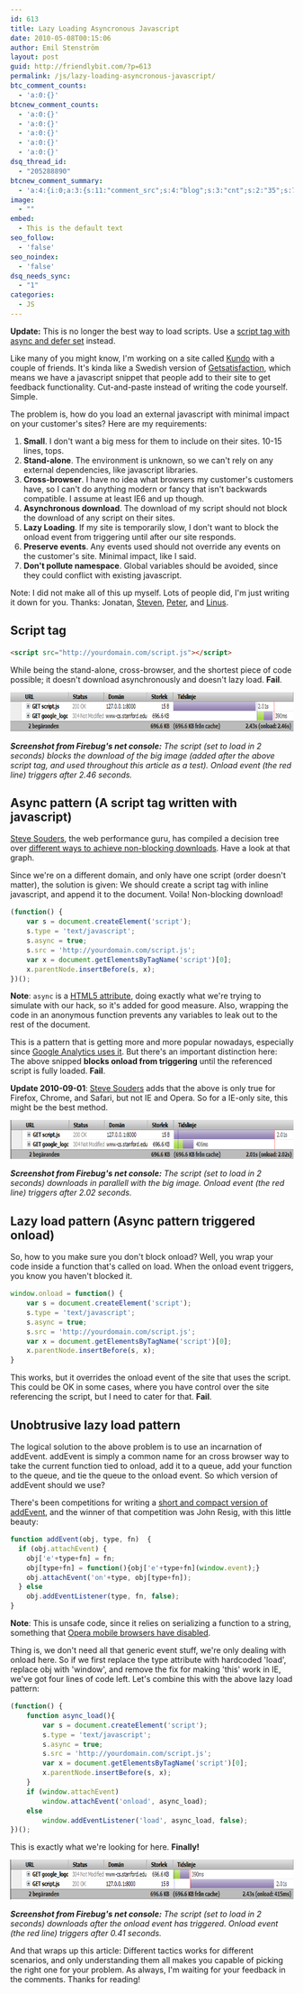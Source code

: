 ```yaml
---
id: 613
title: Lazy Loading Asyncronous Javascript
date: 2010-05-08T00:15:06
author: Emil Stenström
layout: post
guid: http://friendlybit.com/?p=613
permalink: /js/lazy-loading-asyncronous-javascript/
btc_comment_counts:
  - 'a:0:{}'
btcnew_comment_counts:
  - 'a:0:{}'
  - 'a:0:{}'
  - 'a:0:{}'
  - 'a:0:{}'
  - 'a:0:{}'
dsq_thread_id:
  - "205288890"
btcnew_comment_summary:
  - 'a:4:{i:0;a:3:{s:11:"comment_src";s:4:"blog";s:3:"cnt";s:2:"35";s:7:"enabled";s:1:"0";}i:1;a:3:{s:11:"comment_src";s:10:"friendfeed";s:3:"cnt";s:1:"3";s:7:"enabled";s:1:"1";}i:2;a:3:{s:11:"comment_src";s:7:"twitter";s:3:"cnt";s:1:"1";s:7:"enabled";s:1:"0";}i:3;a:3:{s:11:"comment_src";s:2:"yc";s:3:"cnt";s:1:"3";s:7:"enabled";s:1:"1";}}'
image:
  - ""
embed:
  - This is the default text
seo_follow:
  - 'false'
seo_noindex:
  - 'false'
dsq_needs_sync:
  - "1"
categories:
  - JS
---
```

**Update:** This is no longer the best way to load scripts. Use a [script tag with async and defer set](https://www.igvita.com/2014/05/20/script-injected-async-scripts-considered-harmful/) instead.

Like many of you might know, I'm working on a site called [Kundo](http://kundo.se) with a couple of friends. It's kinda like a Swedish version of [Getsatisfaction](http://getsatisfaction.com/), which means we have a javascript snippet that people add to their site to get feedback functionality. Cut-and-paste instead of writing the code yourself. Simple.

The problem is, how do you load an external javascript with minimal impact on your customer's sites? Here are my requirements:

  1. **Small**. I don't want a big mess for them to include on their sites. 10-15 lines, tops.
  2. **Stand-alone**. The environment is unknown, so we can't rely on any external dependencies, like javascript libraries.
  3. **Cross-browser**. I have no idea what browsers my customer's customers have, so I can't do anything modern or fancy that isn't backwards compatible. I assume at least IE6 and up though.
  4. **Asynchronous download**. The download of my script should not block the download of any script on their sites.
  5. **Lazy Loading**. If my site is temporarily slow, I don't want to block the onload event from triggering until after our site responds.
  6. **Preserve events**. Any events used should not override any events on the customer's site. Minimal impact, like I said.
  7. **Don't pollute namespace**. Global variables should be avoided, since they could conflict with existing javascript.

Note: I did not make all of this up myself. Lots of people did, I'm just writing it down for you. Thanks: Jonatan, [Steven](http://stevenbenner.com/), [Peter](http://fleecelabs.se/), and [Linus](http://hanssonlarsson.se/).

## Script tag

```html
<script src="http://yourdomain.com/script.js"></script>
```

While being the stand-alone, cross-browser, and the shortest piece of code possible; it doesn't download asynchronously and doesn't lazy load. **Fail**.

<div style="overflow: auto;">
  <img class="alignnone size-full wp-image-619" title="Firebug screenshoot with script tag" src="/files/post-media/script11.png" alt="" width="725" height="70" />
</div>

_**Screenshot from Firebug's net console:** The script (set to load in 2 seconds) blocks the download of the big image (added after the above script tag, and used throughout this article as a test). Onload event (the red line) triggers after 2.46 seconds._

## Async pattern (A script tag written with javascript)

[Steve Souders](http://stevesouders.com), the web performance guru, has compiled a decision tree over [different ways to achieve non-blocking downloads](http://stevesouders.com/efws/images/0405-load-scripts-decision-tree-04.gif). Have a look at that graph.

Since we're on a different domain, and only have one script (order doesn't matter), the solution is given: We should create a script tag with inline javascript, and append it to the document. Voila! Non-blocking download!

```js
(function() {
    var s = document.createElement('script');
    s.type = 'text/javascript';
    s.async = true;
    s.src = 'http://yourdomain.com/script.js';
    var x = document.getElementsByTagName('script')[0];
    x.parentNode.insertBefore(s, x);
})();
```

**Note**: `async` is a [HTML5 attribute](http://www.whatwg.org/specs/web-apps/current-work/#attr-script-async), doing exactly what we're trying to simulate with our hack, so it's added for good measure. Also, wrapping the code in an anonymous function prevents any variables to leak out to the rest of the document.

This is a pattern that is getting more and more popular nowadays, especially since [Google Analytics uses it](http://code.google.com/apis/analytics/docs/tracking/asyncTracking.html). But there's an important distinction here: The above snipped **blocks onload from triggering** until the referenced script is fully loaded. **Fail**.

**Update 2010-09-01**: [Steve Souders](#comment-34047) adds that the above is only true for Firefox, Chrome, and Safari, but not IE and Opera. So for a IE-only site, this might be the best method.

<div style="overflow: auto;">
  <img class="alignnone size-full wp-image-617" title="Firefox screenshoot with the async pattern" src="/files/post-media/asyncload11.png" alt="" width="726" height="69" />
</div>

_**Screenshot from Firebug's net console:** The script (set to load in 2 seconds) downloads in parallell with the big image. Onload event (the red line) triggers after 2.02 seconds._

## Lazy load pattern (Async pattern triggered onload)

So, how to you make sure you don't block onload? Well, you wrap your code inside a function that's called on load. When the onload event triggers, you know you haven't blocked it.

```js
window.onload = function() {
    var s = document.createElement('script');
    s.type = 'text/javascript';
    s.async = true;
    s.src = 'http://yourdomain.com/script.js';
    var x = document.getElementsByTagName('script')[0];
    x.parentNode.insertBefore(s, x);
}
```

This works, but it overrides the onload event of the site that uses the script. This could be OK in some cases, where you have control over the site referencing the script, but I need to cater for that. **Fail**.

## Unobtrusive lazy load pattern

The logical solution to the above problem is to use an incarnation of addEvent. addEvent is simply a common name for an cross browser way to take the current function tied to onload, add it to a queue, add your function to the queue, and tie the queue to the onload event. So which version of addEvent should we use?

There's been competitions for writing a [short and compact version of addEvent](http://www.quirksmode.org/blog/archives/2005/10/_and_the_winner_1.html), and the winner of that competition was John Resig, with this little beauty:

```js
function addEvent(obj, type, fn)  {
  if (obj.attachEvent) {
    obj['e'+type+fn] = fn;
    obj[type+fn] = function(){obj['e'+type+fn](window.event);}
    obj.attachEvent('on'+type, obj[type+fn]);
  } else
    obj.addEventListener(type, fn, false);
}
```

**Note**: This is unsafe code, since it relies on serializing a function to a string, something that [Opera mobile browsers have disabled](http://my.opera.com/hallvors/blog/2007/03/28/a-problem-with-john-resigs-addevent).

Thing is, we don't need all that generic event stuff, we're only dealing with onload here. So if we first replace the type attribute with hardcoded 'load', replace obj with 'window', and remove the fix for making 'this' work in IE, we've got four lines of code left. Let's combine this with the above lazy load pattern:

```js
(function() {
    function async_load(){
        var s = document.createElement('script');
        s.type = 'text/javascript';
        s.async = true;
        s.src = 'http://yourdomain.com/script.js';
        var x = document.getElementsByTagName('script')[0];
        x.parentNode.insertBefore(s, x);
    }
    if (window.attachEvent)
        window.attachEvent('onload', async_load);
    else
        window.addEventListener('load', async_load, false);
})();
```

This is exactly what we're looking for here. **Finally!**

<div style="overflow: auto;">
  <img class="alignnone size-full wp-image-618" title="Firebug screenshoot with the lazy load pattern" src="/files/post-media/lazyload11.png" alt="" width="726" height="71" />
</div>

_**Screenshot from Firebug's net console:** The script (set to load in 2 seconds) downloads after the onload event has triggered. Onload event (the red line) triggers after 0.41 seconds._

And that wraps up this article: Different tactics works for different scenarios, and only understanding them all makes you capable of picking the right one for your problem. As always, I'm waiting for your feedback in the comments. Thanks for reading!
